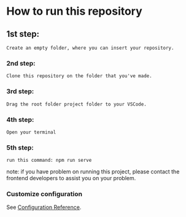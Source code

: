 # How to run this repository

## 1st step:
```
Create an empty folder, where you can insert your repository.
```

### 2nd step:
```
Clone this repository on the folder that you've made.
```

### 3rd step:
```
Drag the root folder project folder to your VSCode.
```

### 4th step:
```
Open your terminal
```

### 5th step:
```
run this command: npm run serve
```

note: if you have problem on running this project, please contact the frontend developers to assist you on your problem.

### Customize configuration
See [Configuration Reference](https://cli.vuejs.org/config/).
